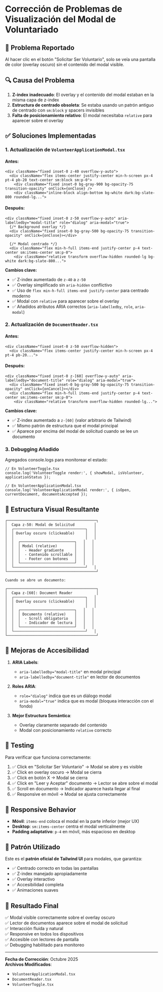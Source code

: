# Corrección de Problemas de Visualización del Modal de Voluntariado

## 🐛 Problema Reportado

Al hacer clic en el botón "Solicitar Ser Voluntario", solo se veía una pantalla de color (overlay oscuro) sin el contenido del modal visible.

## 🔍 Causa del Problema

1. **Z-index inadecuado**: El overlay y el contenido del modal estaban en la misma capa de z-index
2. **Estructura de centrado obsoleta**: Se estaba usando un patrón antiguo de centrado con `sm:block` y spacers invisibles
3. **Falta de posicionamiento relativo**: El modal necesitaba `relative` para aparecer sobre el overlay

## ✅ Soluciones Implementadas

### 1. **Actualización de `VolunteerApplicationModal.tsx`**

#### Antes:
```tsx
<div className="fixed inset-0 z-40 overflow-y-auto">
  <div className="flex items-center justify-center min-h-screen px-4 pt-4 pb-20 text-center sm:block sm:p-0">
    <div className="fixed inset-0 bg-gray-900 bg-opacity-75 transition-opacity" onClick={onClose} />
    <div className="inline-block align-bottom bg-white dark:bg-slate-800 rounded-lg...">
```

#### Después:
```tsx
<div className="fixed inset-0 z-50 overflow-y-auto" aria-labelledby="modal-title" role="dialog" aria-modal="true">
  {/* Background overlay */}
  <div className="fixed inset-0 bg-gray-500 bg-opacity-75 transition-opacity" onClick={onClose}></div>

  {/* Modal centrado */}
  <div className="flex min-h-full items-end justify-center p-4 text-center sm:items-center sm:p-0">
    <div className="relative transform overflow-hidden rounded-lg bg-white dark:bg-slate-800...">
```

**Cambios clave:**
- ✅ Z-index aumentado de `z-40` a `z-50`
- ✅ Overlay simplificado sin `aria-hidden` conflictivo
- ✅ Uso de `flex min-h-full items-end justify-center` para centrado moderno
- ✅ Modal con `relative` para aparecer sobre el overlay
- ✅ Añadidos atributos ARIA correctos (`aria-labelledby`, `role`, `aria-modal`)

### 2. **Actualización de `DocumentReader.tsx`**

#### Antes:
```tsx
<div className="fixed inset-0 z-50 overflow-hidden">
  <div className="flex items-center justify-center min-h-screen px-4 pt-4 pb-20...">
```

#### Después:
```tsx
<div className="fixed inset-0 z-[60] overflow-y-auto" aria-labelledby="document-title" role="dialog" aria-modal="true">
  <div className="fixed inset-0 bg-gray-500 bg-opacity-75 transition-opacity" onClick={onCancel}></div>
  <div className="flex min-h-full items-end justify-center p-4 text-center sm:items-center sm:p-0">
    <div className="relative transform overflow-hidden rounded-lg...">
```

**Cambios clave:**
- ✅ Z-index aumentado a `z-[60]` (valor arbitrario de Tailwind)
- ✅ Mismo patrón de estructura que el modal principal
- ✅ Aparece por encima del modal de solicitud cuando se lee un documento

### 3. **Debugging Añadido**

Agregados console.logs para monitorear el estado:

```tsx
// En VolunteerToggle.tsx
console.log('VolunteerToggle render:', { showModal, isVolunteer, applicationStatus });

// En VolunteerApplicationModal.tsx
console.log('VolunteerApplicationModal render:', { isOpen, currentDocument, documentsAccepted });
```

## 📐 Estructura Visual Resultante

```
┌─────────────────────────────────────────┐
│  Capa z-50: Modal de Solicitud         │
│  ┌─────────────────────────────────┐   │
│  │ Overlay oscuro (clickeable)     │   │
│  │                                 │   │
│  │  ┌─────────────────────────┐   │   │
│  │  │ Modal (relative)        │   │   │
│  │  │  - Header gradiente     │   │   │
│  │  │  - Contenido scrollable │   │   │
│  │  │  - Footer con botones   │   │   │
│  │  └─────────────────────────┘   │   │
│  └─────────────────────────────────┘   │
└─────────────────────────────────────────┘

Cuando se abre un documento:

┌─────────────────────────────────────────┐
│  Capa z-[60]: Document Reader           │
│  ┌─────────────────────────────────┐   │
│  │ Overlay oscuro (clickeable)     │   │
│  │                                 │   │
│  │  ┌─────────────────────────┐   │   │
│  │  │ Documento (relative)    │   │   │
│  │  │  - Scroll obligatorio   │   │   │
│  │  │  - Indicador de lectura │   │   │
│  │  └─────────────────────────┘   │   │
│  └─────────────────────────────────┘   │
└─────────────────────────────────────────┘
```

## 🎨 Mejoras de Accesibilidad

1. **ARIA Labels**: 
   - `aria-labelledby="modal-title"` en modal principal
   - `aria-labelledby="document-title"` en lector de documentos

2. **Roles ARIA**:
   - `role="dialog"` indica que es un diálogo modal
   - `aria-modal="true"` indica que es modal (bloquea interacción con el fondo)

3. **Mejor Estructura Semántica**:
   - Overlay claramente separado del contenido
   - Modal con posicionamiento `relative` correcto

## 🧪 Testing

Para verificar que funciona correctamente:

1. ✅ Click en "Solicitar Ser Voluntario" → Modal se abre y es visible
2. ✅ Click en overlay oscuro → Modal se cierra
3. ✅ Click en botón X → Modal se cierra
4. ✅ Click en "Leer y Aceptar" documento → Lector se abre sobre el modal
5. ✅ Scroll en documento → Indicador aparece hasta llegar al final
6. ✅ Responsive en móvil → Modal se ajusta correctamente

## 📱 Responsive Behavior

- **Móvil**: `items-end` coloca el modal en la parte inferior (mejor UX)
- **Desktop**: `sm:items-center` centra el modal verticalmente
- **Padding adaptativo**: `p-4` en móvil, más espacioso en desktop

## 🔧 Patrón Utilizado

Este es el **patrón oficial de Tailwind UI** para modales, que garantiza:
- ✅ Centrado correcto en todas las pantallas
- ✅ Z-index manejado apropiadamente
- ✅ Overlay interactivo
- ✅ Accesibilidad completa
- ✅ Animaciones suaves

## 🎯 Resultado Final

✅ Modal visible correctamente sobre el overlay oscuro  
✅ Lector de documentos aparece sobre el modal de solicitud  
✅ Interacción fluida y natural  
✅ Responsive en todos los dispositivos  
✅ Accesible con lectores de pantalla  
✅ Debugging habilitado para monitoreo  

---

**Fecha de Corrección**: Octubre 2025  
**Archivos Modificados**: 
- `VolunteerApplicationModal.tsx`
- `DocumentReader.tsx`
- `VolunteerToggle.tsx`
